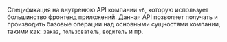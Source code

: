 Спецификация на внутренюю API компании `v6`, которую использует большинство фронтенд приложений. Данная API позволяет получать и производить базовые операции над основными сущностями компании, такими как: `заказ`, `пользователь`, `водитель` и пр.
